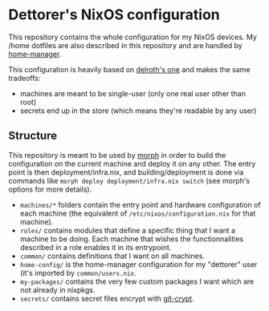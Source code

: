 # Dettorer's NixOS configuration

This repository contains the whole configuration for my NixOS devices. My
/home dotfiles are also described in this repository and are handled by
[home-manager](https://github.com/nix-community/home-manager).

This configuration is heavily based on [delroth's
one](https://github.com/delroth/infra.delroth.net) and makes the same tradeoffs:

- machines are meant to be single-user (only one real user other than root)
- secrets end up in the store (which means they're readable by any user)

## Structure

This repository is meant to be used by [morph](https://github.com/DBCDK/morph)
in order to build the configuration on the current machine and deploy it on any
other. The entry point is then deployment/infra.nix, and building/deployment is
done via commands like `morph deploy deployment/infra.nix switch` (see morph's
options for more details).

- `machines/*` folders contain the entry point and hardware configuration of
  each machine (the equivalent of `/etc/nixos/configuration.nix` for that
  machine).
- `roles/` contains modules that define a specific thing that I want a machine
  to be doing. Each machine that wishes the functionnalities described in a role
  enables it in its entrypoint.
- `common/` contains definitions that I want on all machines.
- `home-config/` is the home-manager configuration for my "dettorer" user (it's
  imported by `common/users.nix`.
- `my-packages/` contains the very few custom packages I want which are not
  already in nixpkgs.
- `secrets/` contains secret files encrypt with
  [git-crypt](https://github.com/AGWA/git-crypt).
